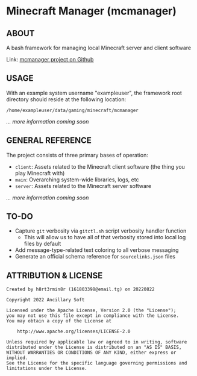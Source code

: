# Minecraft Manager (mcmanager)

## ABOUT

A bash framework for managing local Minecraft server and client software

Link: [mcmanager project on Github](https://github.com/ancillarysoft/mcmanager)
## USAGE

With an example system username "exampleuser", the framework root directory should reside at the following location:

```/home/exampleuser/data/gaming/minecraft/mcmanager```

_... more information coming soon_

## GENERAL REFERENCE

The project consists of three primary bases of operation:

  - `client`: Assets related to the Minecraft client software (the thing you play Minecraft with)
  - `main`: Overarching system-wide libraries, logs, etc
  - `server`: Assets related to the Minecraft server software

_... more information coming soon_

## TO-DO

 - Capture `git` verbosity via `gitctl.sh` script verbosity handler function
   - This will allow us to have all of that verbosity stored into local log files by default
 - Add message-type-related text coloring to all verbose messaging
 - Generate an official schema reference for `sourcelinks.json` files

## ATTRIBUTION & LICENSE

    Created by h8rt3rmin8r (161803398@email.tg) on 20220822

    Copyright 2022 Ancillary Soft

    Licensed under the Apache License, Version 2.0 (the "License");
    you may not use this file except in compliance with the License.
    You may obtain a copy of the License at

        http://www.apache.org/licenses/LICENSE-2.0

    Unless required by applicable law or agreed to in writing, software
    distributed under the License is distributed on an "AS IS" BASIS,
    WITHOUT WARRANTIES OR CONDITIONS OF ANY KIND, either express or implied.
    See the License for the specific language governing permissions and
    limitations under the License.


